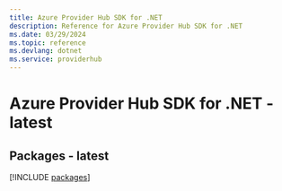```yaml
---
title: Azure Provider Hub SDK for .NET
description: Reference for Azure Provider Hub SDK for .NET
ms.date: 03/29/2024
ms.topic: reference
ms.devlang: dotnet
ms.service: providerhub
---
```

# Azure Provider Hub SDK for .NET - latest
## Packages - latest
[!INCLUDE [packages](provider-hub-index.md)]